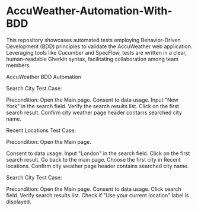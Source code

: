 # AccuWeather-Automation-With-BDD
This repository showcases automated tests employing Behavior-Driven Development (BDD) principles to validate the AccuWeather web application. Leveraging tools like Cucumber and SpecFlow, tests are written in a clear, human-readable Gherkin syntax, facilitating collaboration among team members.

AccuWeather BDD Automation

Search City Test Case:

Precondition: Open the Main page.
Consent to data usage.
Input "New York" in the search field. Verify the search results list.
Click on the first search result. Confirm city weather page header contains searched city name.

Recent Locations Test Case:

Precondition: Open the Main page.

Consent to data usage.
Input "London" in the search field. Click on the first search result.
Go back to the main page. Choose the first city in Recent locations.
Confirm city weather page header contains searched city name.

Search City Test Case:

Precondition: Open the Main page.
Consent to data usage.
Click search field. Verify search results list. 
Check if "Use your current location" label is displayed.
